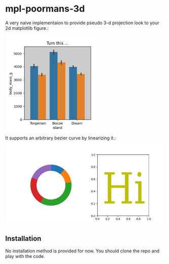 # mpl-poormans-3d

A very naive implementaion to provide pseudo 3-d projection look to your 2d matplotlib figure.:

<img width="300px" src="https://raw.githubusercontent.com/leejjoon/mpl-poormans-3d/9bde94cc148281d921d7a4faf94aaaae4ec0cde7/barchart_animated.gif">

It supports an arbitrary bezier curve by linearizing it.:

<img width="600px" src="https://raw.githubusercontent.com/leejjoon/mpl-poormans-3d/3f0b2f3fe4e7bfb233b961b77625b1f3ed985bcf/demo_3d.gif">

## Installation

No installation method is provided for now. You should clone the repo and play with the code.


